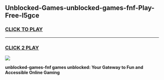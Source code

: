 
## Unblocked-Games-unblocked-games-fnf-Play-Free-l5gce
<h3>
<a href="https://premium76.site?title=unblocked-games-fnf&ref=17A">CLICK TO PLAY</a></h3>
<hr>

<h3>
<a href="https://premium76.site?title=unblocked-games-fnf&ref=17A">CLICK 2 PLAY</a>
  
</h3>

<a href="https://premium76.site?title=unblocked-games-fnf&ref=17A"><img src="https://clearcache.store/games.png"></a>


**unblocked-games-fnf games unblocked: Your Gateway to Fun and Accessible Online Gaming**
